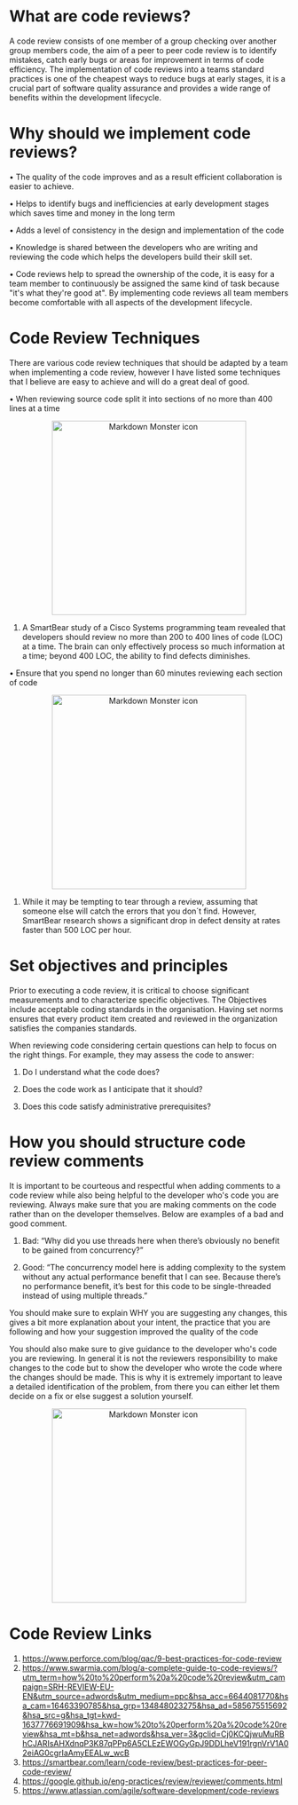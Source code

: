 # **What are code reviews?**

A code review consists of one member of a group checking over another group members code, the aim of a peer to peer code review is to identify mistakes, catch early bugs or areas for improvement in terms of code efficiency. The implementation of code reviews into a teams standard practices is one of the cheapest ways to reduce bugs at early stages, it is a crucial part of software quality assurance and provides a wide range of benefits within the development lifecycle.   


# **Why should we implement code reviews?**

• The quality of the code improves and as a result efficient collaboration is easier to achieve.

• Helps to identify bugs and inefficiencies at early development stages which saves time and money in the long term

• Adds a level of consistency in the design and implementation of the code 

• Knowledge is shared between the developers who are writing and reviewing the code which helps the developers build their skill set. 

• Code reviews help to spread the ownership of the code, it is easy for a team member to continuously be assigned the same kind of task because "it's what they're good at". By implementing code reviews all team members become comfortable with all aspects of the development lifecycle.


# **Code Review Techniques** 

There are various code review techniques that should be adapted by a team when implementing a code review, however I have listed some techniques that I believe are easy to achieve and will do a great deal of good. 

• When reviewing source code split it into sections of no more than 400 lines at a time 

<p align="center">
  <img src="https://static1.smartbear.co/smartbear/media/images/product/collaborator/code-review-best-practices-figure-01.gif"
        alt="Markdown Monster icon" width="350"/>
</p>
    
1.  A SmartBear study of a Cisco Systems programming team revealed that developers should review no more than 200 to 400 lines of code (LOC) at a time. The brain can only effectively process so much information at a time; beyond 400 LOC, the ability to find defects diminishes.

• Ensure that you spend no longer than 60 minutes reviewing each section of code

<p align="center">
  <img src="https://static1.smartbear.co/smartbear/media/images/product/collaborator/code-review-best-practices-figure-02.gif"
        alt="Markdown Monster icon" width="350"/>
</p>

1.  While it may be tempting to tear through a review, assuming that someone else will catch the errors that you don´t find. However, SmartBear research shows a significant drop in defect density at rates faster than 500 LOC per hour. 

# **Set objectives and principles** 

Prior to executing a code review, it is critical to choose significant measurements and to characterize specific objectives. The Objectives include acceptable coding standards in the organisation. Having set norms ensures that every product item created and reviewed in the organization satisfies the companies standards.

When reviewing code considering certain questions can help to focus on the right things. For example, they may assess the code to answer:

1. Do I understand what the code does?

2. Does the code work as I anticipate that it should?

3. Does this code satisfy administrative prerequisites?

 # **How you should structure code review comments**

It is important to be courteous and respectful when adding comments to a code review while also being helpful to the developer who's code you are reviewing. Always make sure that you are making comments on the code rather than on the developer themselves. Below are examples of a bad and good comment.  

1. Bad: “Why did you use threads here when there’s obviously no benefit to be gained from concurrency?”

2. Good: “The concurrency model here is adding complexity to the system without any actual performance benefit that I can see. Because there’s no performance benefit, it’s best for this code to be single-threaded instead of using multiple threads.” 

You should make sure to explain WHY you are suggesting any changes, this gives a bit more explanation about your intent, the practice that you are following and how your suggestion improved the quality of the code

You should also make sure to give guidance to the developer who's code you are reviewing. In general it is not the reviewers responsibility to make changes to the code but to show the developer who wrote the code where the changes should be made. This is why it is extremely important to leave a detailed identification of the problem, from there you can either let them decide on a fix or else suggest a solution yourself.  

<p align="center">
  <img src="https://www.commitstrip.com/wp-content/uploads/2021/04/Strip-Les-erreurs-qui-en-cachent-dautres-650-finalenglish.jpg"
        alt="Markdown Monster icon" width="350"/>
</p>

# **Code Review Links** 

 

1. https://www.perforce.com/blog/qac/9-best-practices-for-code-review
2. https://www.swarmia.com/blog/a-complete-guide-to-code-reviews/?utm_term=how%20to%20perform%20a%20code%20review&utm_campaign=SRH-REVIEW-EU-EN&utm_source=adwords&utm_medium=ppc&hsa_acc=6644081770&hsa_cam=16463390785&hsa_grp=134848023275&hsa_ad=585675515692&hsa_src=g&hsa_tgt=kwd-1637776691909&hsa_kw=how%20to%20perform%20a%20code%20review&hsa_mt=b&hsa_net=adwords&hsa_ver=3&gclid=Cj0KCQjwuMuRBhCJARIsAHXdnqP3K87qPPp6A5CLEzEWOGyGpJ9DDLheV191rgnVrV1A02eiAG0cgrIaAmyEEALw_wcB
3. https://smartbear.com/learn/code-review/best-practices-for-peer-code-review/ 
4. https://google.github.io/eng-practices/review/reviewer/comments.html
5. https://www.atlassian.com/agile/software-development/code-reviews